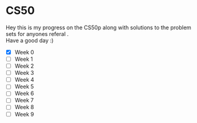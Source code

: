 # CS50

Hey this is my progress on the CS50p along with solutions to the problem sets for anyones referal .</br>
Have a good day :)

- [x] Week 0
- [ ] Week 1
- [ ] Week 2
- [ ] Week 3
- [ ] Week 4
- [ ] Week 5
- [ ] Week 6 
- [ ] Week 7
- [ ] Week 8
- [ ] Week 9
